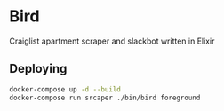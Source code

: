 # Bird

Craiglist apartment scraper and slackbot written in Elixir

## Deploying

```bash
docker-compose up -d --build
docker-compose run srcaper ./bin/bird foreground
```
